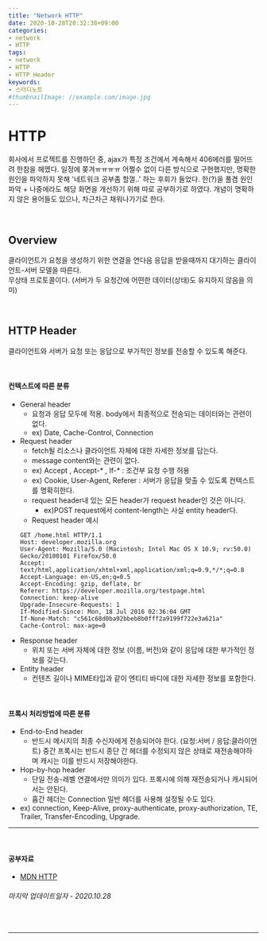 ```yaml
---
title: "Network HTTP"
date: 2020-10-28T20:32:38+09:00
categories:
- network
- HTTP
tags:
- network
- HTTP
- HTTP Header
keywords:
- 스터디노트
#thumbnailImage: //example.com/image.jpg
---
```


<!--more-->
# HTTP

회사에서 프로젝트를 진행하던 중, ajax가 특정 조건에서 계속해서 406에러를 떨어뜨려 한참을 헤멨다. 일정에 쫒겨ㅠㅠㅠㅠ 어쩔수 없이 다른 방식으로 구현했지만, 명확한 원인을 파악하지 못해 '네트워크 공부좀 할껄..' 하는 후회가 들었다. 한(?)을 풀겸 원인파악 + 나중에라도 해당 화면을 개선하기 위해 따로 공부하기로 하였다. 개념이 명확하지 않은 용어들도 있으나, 차근차근 채워나가기로 한다.



&nbsp;

##  Overview
클라이언트가 요청을 생성하기 위한 연결을 연다음 응답을 받을때까지 대기하는 클라이언트-서버 모델을 따른다.   
무상태 프로토콜이다. (서버가 두 요청간에 어떤한 데이터(상태)도 유지하지 않음을 의미)

&nbsp;

##  HTTP Header

클라이언트와 서버가 요청 또는 응답으로 부가적인 정보를 전송할 수 있도록 해준다.

&nbsp;

#### 컨텍스트에 따른 분류
- General header
    - 요청과 응답 모두에 적용. body에서 최종적으로 전송되는 데이터와는 관련이 없다.
    - ex) Date, Cache-Control, Connection
- Request header
    - fetch될 리소스나 클라이언트 자체에 대한 자세한 정보를 담는다.
    - message content와는 관련이 없다.
    - ex) Accept , Accept-* , If-*  : 조건부 요청 수행 허용
    - ex) Cookie, User-Agent, Referer : 서버가 응답을 맞출 수 있도록 컨텍스트를 명확히한다.
    - request header내 있는 모든 header가 request header인 것은 아니다.
      - ex)POST request에서 content-length는 사실 entity header다.
    - Request header 예시 
    ```HTTP
    GET /home.html HTTP/1.1
    Host: developer.mozilla.org
    User-Agent: Mozilla/5.0 (Macintosh; Intel Mac OS X 10.9; rv:50.0) Gecko/20100101 Firefox/50.0
    Accept: text/html,application/xhtml+xml,application/xml;q=0.9,*/*;q=0.8
    Accept-Language: en-US,en;q=0.5
    Accept-Encoding: gzip, deflate, br
    Referer: https://developer.mozilla.org/testpage.html
    Connection: keep-alive
    Upgrade-Insecure-Requests: 1
    If-Modified-Since: Mon, 18 Jul 2016 02:36:04 GMT
    If-None-Match: "c561c68d0ba92bbeb8b0fff2a9199f722e3a621a"
    Cache-Control: max-age=0
    ```
- Response header
    - 위치 또는 서버 자체에 대한 정보 (이름, 버전)와 같이 응답에 대한 부가적인 정보를 갖는다.
- Entity header
    - 컨텐츠 길이나 MIME타입과 같이 엔티티 바디에 대한 자세한 정보를 포함한다.

&nbsp;

#### 프록시 처리방법에 따른 분류
- End-to-End header
    - 반드시 메시지의 최종 수신자에게 전송되어야 한다. (요청:서버 / 응답:클라이언트) 중간 프록시는 반드시 종단 간 헤더를 수정되지 않은 상태로 재전송해야하며 캐시는 이를 반드시 저장해야한다.
- Hop-by-hop header
    - 단일 전송-레벨 연결에서만 의미가 있다. 프록시에 의해 재전송되거나 캐시되어서는 안된다. 
    - 홉간 헤더는 Connection 일반 헤더를 사용해 설정될 수도 있다.
- ex) connection, Keep-Alive, proxy-authenticate, proxy-authorization, TE, Trailer, Transfer-Encoding, Upgrade. 

-----

&nbsp;

#### 공부자료
- [MDN HTTP](https://developer.mozilla.org/en-US/docs/Web/HTTP)

###### 마지막 업데이트일자 - 2020.10.28


&nbsp;

-----